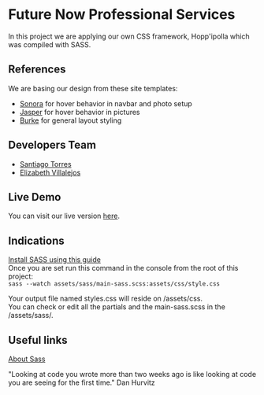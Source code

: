# Future Now Professional Services

In this project we are applying our own CSS framework, Hopp'ipolla which was compiled with SASS.

## References

We are basing our design from these site templates:

 - [Sonora](https://sonora-demo.squarespace.com/) for hover behavior in navbar and photo setup
 - [Jasper](https://jasper-demo.squarespace.com/) for hover behavior in pictures
 - [Burke](https://burke-demo.squarespace.com/) for general layout styling

## Developers Team

 - [Santiago Torres](https://github.com/stiakov)
 - [Elizabeth Villalejos](https://github.com/misselliev/)

## Live Demo

You can visit our live version [here](http://stiakov.github.io/Future-Now-Professional-Services).


## Indications

[Install SASS using this guide](https://sass-lang.com/install)  
Once you are set run this command in the console from the root of this project:  
`sass --watch assets/sass/main-sass.scss:assets/css/style.css`  

Your output file named styles.css will reside on /assets/css.  
You can check or edit all the partials and the main-sass.scss in the /assets/sass/.  

## Useful links

[About Sass](https://sass-lang.com/)


"Looking at code you wrote more than two weeks ago is like looking at code you are seeing for the first time." Dan Hurvitz
